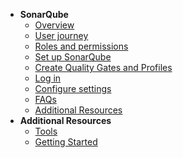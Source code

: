 - **SonarQube**
  - [Overview](sonarqube/sonarqube-overview)
  - [User journey](sonarqube/sonarqube-user-journey)
  - [Roles and permissions](sonarqube/sonarqube-users-and-permissions)    
  - [Set up SonarQube](sonarqube/sonarqube-set-up)
  - [Create Quality Gates and Profiles](sonarqube/sonarqube-quality-gates-and-profiles)
  - [Log in](sonarqube/sonarqube-log-in)
  - [Configure settings](sonarqube/sonarqube-configure-settings)
  - [FAQs](sonarqube/sonarqube-faqs) 
  - [Additional Resources](sonarqube/sonarqube-additional-resources)
- **Additional Resources**
  - [Tools](https://docs.developer.tech.gov.sg/docs/ship-hats-tools/#/tools-overview)
  - [Getting Started](https://docs.developer.tech.gov.sg/docs/ship-hats-getting-started/#/)

<!--

- **SonarQube**
  - [Overview](sonarqube/sonarqube-overview)
  - [User journey](sonarqube/sonarqube-user-journey)
  - [Roles and permissions](sonarqube/sonarqube-users-and-permissions)    
  - [Provision](sonarqube/sonarqube-provision)
  - [Assign user groups or users](sonarqube/sonarqube-add)
  - [Retrieve app key and token ID](sonarqube/sonarqube-retrieve)
  - [Configure Community Edition](sonarqube/sonarqube-set-up-community-edition)
  - [Configure Developer Edition](sonarqube/sonarqube-set-up-developer-edition)
  - [Configure GitLab for Sonar scan](sonarqube/sonarqube-configure-gitlab)
  - [Run pipeline](sonarqube/sonarqube-run-pipeline)
  - [Create Quality Gates and Profiles](sonarqube/sonarqube-quality-gates-and-profiles)
  - [Log in](sonarqube/sonarqube-log-in)
  - [Configure settings](sonarqube/sonarqube-configure-settings)
  - [Best Practices](sonarqube/sonarqube-best-practices)
  - [FAQs](sonarqube/sonarqube-faqs) 
  - [Troubleshooting](sonarqube/sonarqube-troubleshooting)
  - [Additional Resources](sonarqube/sonarqube-additional-resources)
- **Additional Resources**
  - [Tools](https://docs.developer.tech.gov.sg/docs/ship-hats-tools/#/tools-overview)
  - [Getting Started](https://docs.developer.tech.gov.sg/docs/ship-hats-getting-started/#/)
  - [Portal](https://docs.developer.tech.gov.sg/docs/ship-hats-portal/#/ship-hats-portal-overview)

-->